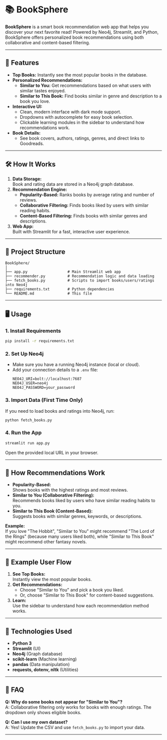 # 📚 BookSphere

**BookSphere** is a smart book recommendation web app that helps you discover your next favorite read! Powered by Neo4j, Streamlit, and Python, BookSphere offers personalized book recommendations using both collaborative and content-based filtering.

---

## 🚀 Features

- **Top Books:** Instantly see the most popular books in the database.
- **Personalized Recommendations:**  
  - **Similar to You:** Get recommendations based on what users with similar tastes enjoyed.
  - **Similar to This Book:** Find books similar in genre and description to a book you love.
- **Interactive UI:**  
  - Clean, modern interface with dark mode support.
  - Dropdowns with autocomplete for easy book selection.
  - Clickable learning modules in the sidebar to understand how recommendations work.
- **Book Details:**  
  - See book covers, authors, ratings, genres, and direct links to Goodreads.

---

## 🛠️ How It Works

1. **Data Storage:**  
   Book and rating data are stored in a Neo4j graph database.
2. **Recommendation Engine:**  
   - **Popularity-Based:** Ranks books by average rating and number of reviews.
   - **Collaborative Filtering:** Finds books liked by users with similar reading habits.
   - **Content-Based Filtering:** Finds books with similar genres and descriptions.
3. **Web App:**  
   Built with Streamlit for a fast, interactive user experience.

---

## 📂 Project Structure

```
BookSphere/
│
├── app.py                  # Main Streamlit web app
├── recommender.py          # Recommendation logic and data loading
├── fetch_books.py          # Scripts to import books/users/ratings into Neo4j
├── requirements.txt        # Python dependencies
└── README.md               # This file
```

---

## 🖥️ Usage

### 1. **Install Requirements**

```bash
pip install -r requirements.txt
```

### 2. **Set Up Neo4j**

- Make sure you have a running Neo4j instance (local or cloud).
- Add your connection details to a `.env` file:
    ```
    NEO4J_URI=bolt://localhost:7687
    NEO4J_USER=neo4j
    NEO4J_PASSWORD=your_password
    ```

### 3. **Import Data (First Time Only)**

If you need to load books and ratings into Neo4j, run:
```bash
python fetch_books.py
```

### 4. **Run the App**

```bash
streamlit run app.py
```
Open the provided local URL in your browser.

---

## 🧠 How Recommendations Work

- **Popularity-Based:**  
  Shows books with the highest ratings and most reviews.
- **Similar to You (Collaborative Filtering):**  
  Recommends books liked by users who have similar reading habits to you.
- **Similar to This Book (Content-Based):**  
  Suggests books with similar genres, keywords, or descriptions.

**Example:**  
If you love "The Hobbit", "Similar to You" might recommend "The Lord of the Rings" (because many users liked both), while "Similar to This Book" might recommend other fantasy novels.

---

## 📝 Example User Flow

1. **See Top Books:**  
   Instantly view the most popular books.
2. **Get Recommendations:**  
   - Choose "Similar to You" and pick a book you liked.
   - Or, choose "Similar to This Book" for content-based suggestions.
3. **Learn:**  
   Use the sidebar to understand how each recommendation method works.

---

## 🧩 Technologies Used

- **Python 3**
- **Streamlit** (UI)
- **Neo4j** (Graph database)
- **scikit-learn** (Machine learning)
- **pandas** (Data manipulation)
- **requests, dotenv, nltk** (Utilities)

---

## 🙋 FAQ

**Q: Why do some books not appear for "Similar to You"?**  
A: Collaborative filtering only works for books with enough ratings. The dropdown only shows eligible books.

**Q: Can I use my own dataset?**  
A: Yes! Update the CSV and use `fetch_books.py` to import your data.

---



